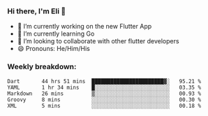 ### Hi there, I'm Eli 👋
- 🔭 I’m currently working on the new Flutter App
- 🌱 I’m currently learning Go
- 🦄 I’m looking to collaborate with other flutter developers
- 😄 Pronouns: He/Him/His

### Weekly breakdown:
<!--START_SECTION:waka-->
```text
Dart       44 hrs 51 mins  ███████████████████████▓░   95.21 % 
YAML       1 hr 34 mins    █░░░░░░░░░░░░░░░░░░░░░░░░   03.35 % 
Markdown   26 mins         ▒░░░░░░░░░░░░░░░░░░░░░░░░   00.93 % 
Groovy     8 mins          ░░░░░░░░░░░░░░░░░░░░░░░░░   00.30 % 
XML        5 mins          ░░░░░░░░░░░░░░░░░░░░░░░░░   00.18 % 
```
<!--END_SECTION:waka-->
